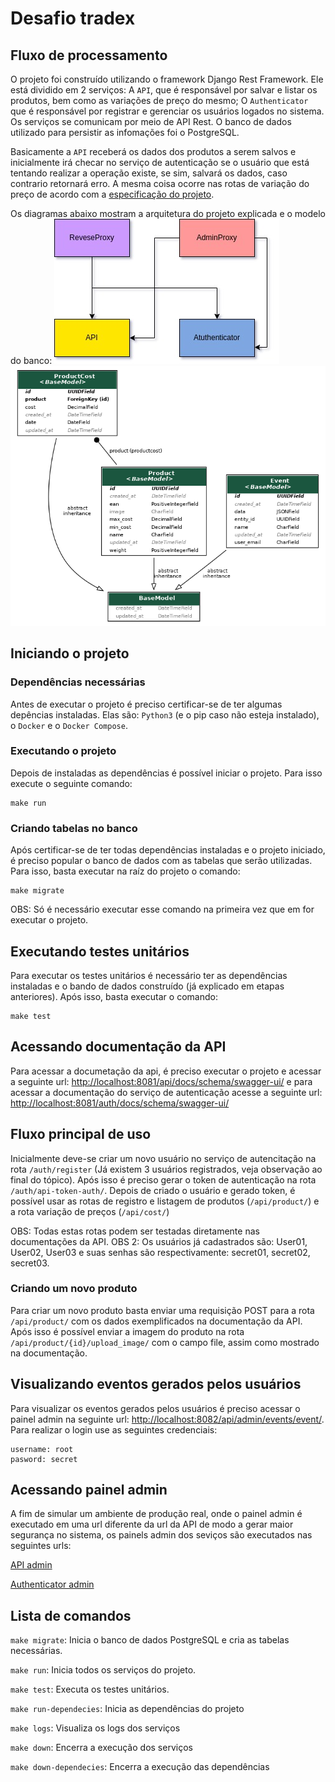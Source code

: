 # Desafio tradex

## Fluxo de processamento

O projeto foi construído utilizando o framework Django Rest Framework. Ele está dividido em 2 serviços: A ```API```, que é responsável por salvar e listar os produtos, bem como as variações de preço do mesmo; O ```Authenticator``` que é responsável por registrar e gerenciar os usuários logados no sistema. Os serviços se comunicam por meio de API Rest. O banco de dados utilizado para persistir as infomações foi o PostgreSQL.

Basicamente a ```API``` receberá os dados dos produtos a serem salvos e inicialmente irá checar no serviço de autenticação se o usuário que está tentando realizar a operação existe, se sim, salvará os dados, caso contrario retornará erro. A mesma coisa ocorre nas rotas de variação do preço de acordo com a [especificação do projeto](./README_BASE.md).

Os diagramas abaixo mostram a arquitetura do projeto explicada e o modelo do banco:
![desafio dev art](./art.jpg)
![desafio dev erd](./api/market/erd.png)

## Iniciando o projeto

### Dependências necessárias
Antes de executar o projeto é preciso certificar-se de ter algumas depências instaladas. Elas são: ```Python3``` (e o pip caso não esteja instalado), o ```Docker``` e o ```Docker Compose```.

### Executando o projeto
Depois de instaladas as dependências é possível iniciar o projeto. Para isso execute o seguinte comando:

```shell
make run
```

### Criando tabelas no banco
Após certificar-se de ter todas dependências instaladas e o projeto iniciado, é preciso popular o banco de dados com as tabelas que serão utilizadas. Para isso, basta executar na raíz do projeto o comando:

```shell
make migrate
```

OBS: Só é necessário executar esse comando na primeira vez que em for executar o projeto.


## Executando testes unitários
Para executar os testes unitários é necessário ter as dependências instaladas e o bando de dados construído (já explicado em etapas anteriores). Após isso, basta executar o comando:

```shell
make test
```

## Acessando documentação da API
Para acessar a documetação da api, é preciso executar o projeto e acessar a seguinte url: [http://localhost:8081/api/docs/schema/swagger-ui/](http://localhost:8081/api/docs/schema/swagger-ui/) e para acessar a documentação do serviço de autenticação acesse a seguinte url:  [http://localhost:8081/auth/docs/schema/swagger-ui/](http://localhost:8081/auth/docs/schema/swagger-ui/)

## Fluxo principal de uso

Inicialmente deve-se criar um novo usuário no serviço de autencitação na rota `/auth/register` (Já existem 3 usuários registrados, veja observação ao final do tópico). Após isso é preciso gerar o token de autenticação na rota `/auth/api-token-auth/`.
Depois de criado o usuário e gerado token, é possível usar as rotas de registro e listagem de produtos (`/api/product/`) e a rota variação de preços (`/api/cost/`)

OBS: Todas estas rotas podem ser testadas diretamente nas documentações da API.
OBS 2: Os usuários já cadastrados são: User01, User02, User03 e suas senhas são respectivamente: secret01, secret02, secret03.

### Criando um novo produto
Para criar um novo produto basta enviar uma requisição POST para a rota `/api/product/` com os dados exemplificados na documentação da API. Após isso é possível enviar a imagem do produto na rota `/api/product/{id}/upload_image/` com o campo file, assim como mostrado na documentação.

## Visualizando eventos gerados pelos usuários
Para visualizar os eventos gerados pelos usuários é preciso acessar o painel admin na seguinte url: [http://localhost:8082/api/admin/events/event/](http://localhost:8082/api/admin/events/event/). Para realizar o login use as seguintes credenciais:

```
username: root
pasword: secret
```

## Acessando painel admin
A fim de simular um ambiente de produção real, onde o painel admin é executado em uma url diferente da url da API de modo a gerar maior segurança no sistema, os painels admin dos seviços são executados nas seguintes urls:


[API admin](http://localhost:8082/api/admin/)

[Authenticator admin](http://localhost:8082/auth/admin/)

## Lista de comandos

```make migrate```: Inicia o banco de dados PostgreSQL e cria as tabelas necessárias.

```make run```: Inicia todos os serviços do projeto.

```make test```: Executa os testes unitários.

```make run-dependecies```: Inicia as dependências do projeto

```make logs```: Visualiza os logs dos serviços

```make down```: Encerra a execução dos serviços

```make down-dependecies```: Encerra a execução das dependências